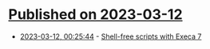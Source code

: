 # [Published on 2023-03-12](index.md)

* [2023-03-12, 00:25:44](https://lobste.rs/s/44pb79/shell_free_scripts_with_execa_7) - [Shell-free scripts with Execa 7](https://medium.com/@ehmicky/shell-free-scripts-with-execa-7-885fb3b42f83)
